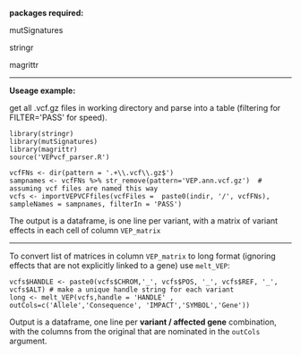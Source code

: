 **packages required:**

mutSignatures

stringr

magrittr

----

**Useage example:**

get all .vcf.gz files in working directory and parse into a table (filtering for FILTER='PASS' for speed).

```
library(stringr)
library(mutSignatures)
library(magrittr)
source('VEPvcf_parser.R')

vcfFNs <- dir(pattern = '.+\\.vcf\\.gz$')
sampnames <- vcfFNs %>% str_remove(pattern='VEP.ann.vcf.gz')  # assuming vcf files are named this way
vcfs <- importVEPVCFfiles(vcfFiles =  paste0(indir, '/', vcfFNs), sampleNames = sampnames, filterIn = 'PASS')
```
The output is a dataframe, is one line per variant, with a matrix of variant effects in each cell of column `VEP_matrix`

----

To convert list of matrices in column `VEP_matrix` to long format (ignoring effects that are not explicitly linked to a gene) use `melt_VEP`:
```
vcfs$HANDLE <- paste0(vcfs$CHROM,'_', vcfs$POS, '_', vcfs$REF, '_', vcfs$ALT) # make a unique handle string for each variant
long <- melt_VEP(vcfs,handle = 'HANDLE' , outCols=c('Allele','Consequence', 'IMPACT','SYMBOL','Gene'))
```
Output is a dataframe, one line per **variant / affected gene** combination, with the columns from the original that are nominated in the `outCols` argument.
